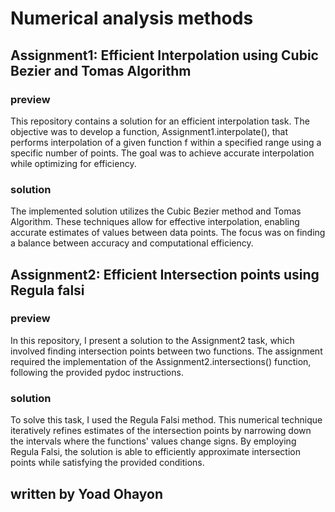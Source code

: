 # Numerical analysis methods



## Assignment1: Efficient Interpolation using Cubic Bezier and Tomas Algorithm
### preview
This repository contains a solution for an efficient interpolation task. The objective was to develop a function, Assignment1.interpolate(), that performs interpolation of a given function f within a specified range using a specific number of points. The goal was to achieve accurate interpolation while optimizing for efficiency.
### solution
The implemented solution utilizes the Cubic Bezier method and Tomas Algorithm. These techniques allow for effective interpolation, enabling accurate estimates of values between data points. The focus was on finding a balance between accuracy and computational efficiency.

## Assignment2: Efficient Intersection points using Regula falsi 
### preview
In this repository, I present a solution to the Assignment2 task, which involved finding intersection points between two functions. The assignment required the implementation of the Assignment2.intersections() function, following the provided pydoc instructions.
### solution
To solve this task, I used the Regula Falsi method. This numerical technique iteratively refines estimates of the intersection points by narrowing down the intervals where the functions' values change signs. By employing Regula Falsi, the solution is able to efficiently approximate intersection points while satisfying the provided conditions.

## written by Yoad Ohayon
